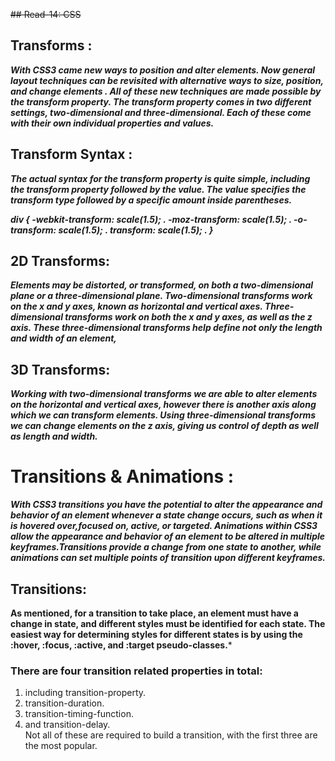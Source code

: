 ~~## Read-14: CSS~~

## Transforms :
***With CSS3 came new ways to position and alter elements. Now general layout techniques can be revisited with alternative ways to size, position, and change elements
. All of these new techniques are made possible by the transform property. The transform property comes in two different settings, two-dimensional and three-dimensional.
Each of these come with their own individual properties and values.***

## Transform Syntax :
___The actual syntax for the transform property is quite simple, including the transform property followed by the value. 
The value specifies the transform type followed by a specific amount inside parentheses.___

***div {
  -webkit-transform: scale(1.5); .
     -moz-transform: scale(1.5); .
       -o-transform: scale(1.5); .
          transform: scale(1.5); .
}***

## 2D Transforms:
*__Elements may be distorted, or transformed, on both a two-dimensional plane or a three-dimensional plane. Two-dimensional transforms work on the x and y axes, known as horizontal and vertical axes.
Three-dimensional transforms work on both the x and y axes, as well as the z axis. These three-dimensional transforms help define not only the length and width of an element,__*

## 3D Transforms:
***Working with two-dimensional transforms we are able to alter elements on the horizontal and vertical axes, however there is another axis along which we can transform elements.
Using three-dimensional transforms we can change elements on the z axis, giving us control of depth as well as length and width.***

# Transitions & Animations :
***With CSS3 transitions you have the potential to alter the appearance and behavior of an element whenever a state change occurs,
such as when it is hovered over,focused on, active, or targeted.
Animations within CSS3 allow the appearance and behavior of an element to be altered in multiple keyframes.Transitions provide a change from one state to another,
while animations can set multiple points of transition upon different keyframes.***

## Transitions:
**As mentioned, for a transition to take place, an element must have a change in state, and different styles must be identified for each state.
The easiest way for determining styles for different states is by using the :hover, :focus, :active, and :target pseudo-classes.***

### There are four transition related properties in total:
1. including transition-property.
2. transition-duration.
3. transition-timing-function.
4.  and transition-delay.   
  Not all of these are required to build a transition, with the first three are the most popular.
